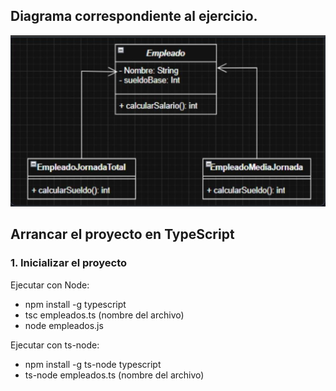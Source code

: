 ## Diagrama correspondiente al ejercicio.

![alt text](image.png)

## Arrancar el proyecto en TypeScript

### 1. Inicializar el proyecto

Ejecutar con Node:

- npm install -g typescript
- tsc empleados.ts (nombre del archivo)
- node empleados.js

Ejecutar con ts-node:

- npm install -g ts-node typescript
- ts-node empleados.ts (nombre del archivo)


